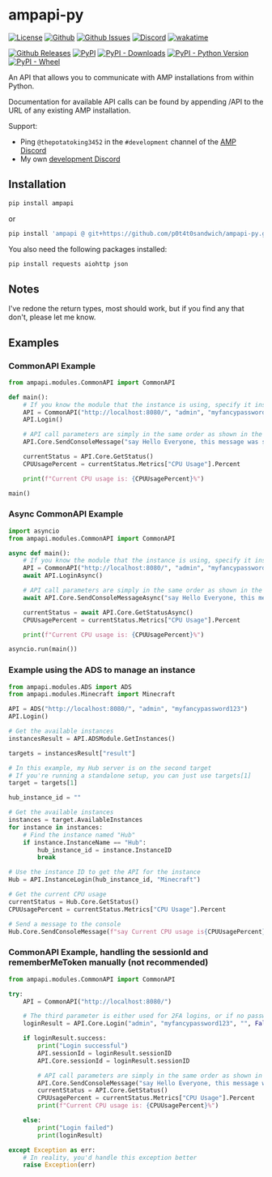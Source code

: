 # ampapi-py

[![License](https://img.shields.io/github/license/p0t4t0sandwich/ampapi-py?color=blue)](https://img.shields.io/github/downloads/p0t4t0sandwich/ampapi-py/LICENSE)
[![Github](https://img.shields.io/github/stars/p0t4t0sandwich/ampapi-py)](https://github.com/p0t4t0sandwich/ampapi-py)
[![Github Issues](https://img.shields.io/github/issues/p0t4t0sandwich/ampapi-py?label=Issues)](https://github.com/p0t4t0sandwich/ampapi-py/issues)
[![Discord](https://img.shields.io/discord/1067482396246683708?color=7289da&logo=discord&logoColor=white)](https://discord.neuralnexus.dev)
[![wakatime](https://wakatime.com/badge/github/p0t4t0sandwich/ampapi-py.svg)](https://wakatime.com/badge/github/p0t4t0sandwich/ampapi-py)

[![Github Releases](https://img.shields.io/github/downloads/p0t4t0sandwich/ampapi-py/total?label=Github&logo=github&color=181717)](https://github.com/p0t4t0sandwich/ampapi-py/releases)
[![PyPI](https://img.shields.io/pypi/v/ampapi?label=PyPI&logo=pypi&color=3775A9)](https://pypi.org/project/ampapi/)
[![PyPI - Downloads](https://img.shields.io/pypi/dm/ampapi?label=PyPI%20Downloads&logo=pypi&color=3775A9)](https://pypi.org/project/ampapi/)
[![PyPI - Python Version](https://img.shields.io/pypi/pyversions/ampapi?label=Python&logo=python&color=3775A9)](https://pypi.org/project/ampapi/)
[![PyPI - Wheel](https://img.shields.io/pypi/wheel/ampapi?label=Wheel&logo=python&color=3775A9)](https://pypi.org/project/ampapi/)

An API that allows you to communicate with AMP installations from within Python.

Documentation for available API calls can be found by appending /API to the URL of any existing AMP installation.

Support:

- Ping `@thepotatoking3452` in the `#development` channel of the [AMP Discord](https://discord.gg/cubecoders)
- My own [development Discord](https://discord.neuralnexus.dev/)

## Installation

```bash
pip install ampapi
```

or

```bash
pip install 'ampapi @ git+https://github.com/p0t4t0sandwich/ampapi-py.git'
```

You also need the following packages installed:

```bash
pip install requests aiohttp json
```

## Notes

I've redone the return types, most should work, but if you find any that don't, please let me know.

## Examples

### CommonAPI Example

```python
from ampapi.modules.CommonAPI import CommonAPI

def main():
    # If you know the module that the instance is using, specify it instead of CommonAPI
    API = CommonAPI("http://localhost:8080/", "admin", "myfancypassword123")
    API.Login()

    # API call parameters are simply in the same order as shown in the documentation.
    API.Core.SendConsoleMessage("say Hello Everyone, this message was sent from the Python API!")

    currentStatus = API.Core.GetStatus()
    CPUUsagePercent = currentStatus.Metrics["CPU Usage"].Percent

    print(f"Current CPU usage is: {CPUUsagePercent}%")

main()
```

### Async CommonAPI Example

```python
import asyncio
from ampapi.modules.CommonAPI import CommonAPI

async def main():
    # If you know the module that the instance is using, specify it instead of CommonAPI
    API = CommonAPI("http://localhost:8080/", "admin", "myfancypassword123")
    await API.LoginAsync()

    # API call parameters are simply in the same order as shown in the documentation.
    await API.Core.SendConsoleMessageAsync("say Hello Everyone, this message was sent from the Python API!")

    currentStatus = await API.Core.GetStatusAsync()
    CPUUsagePercent = currentStatus.Metrics["CPU Usage"].Percent

    print(f"Current CPU usage is: {CPUUsagePercent}%")

asyncio.run(main())
```

### Example using the ADS to manage an instance

```python
from ampapi.modules.ADS import ADS
from ampapi.modules.Minecraft import Minecraft

API = ADS("http://localhost:8080/", "admin", "myfancypassword123")
API.Login()

# Get the available instances
instancesResult = API.ADSModule.GetInstances()

targets = instancesResult["result"]

# In this example, my Hub server is on the second target
# If you're running a standalone setup, you can just use targets[1]
target = targets[1]

hub_instance_id = ""

# Get the available instances
instances = target.AvailableInstances
for instance in instances:
    # Find the instance named "Hub"
    if instance.InstanceName == "Hub":
        hub_instance_id = instance.InstanceID
        break

# Use the instance ID to get the API for the instance
Hub = API.InstanceLogin(hub_instance_id, "Minecraft")

# Get the current CPU usage
currentStatus = Hub.Core.GetStatus()
CPUUsagePercent = currentStatus.Metrics["CPU Usage"].Percent

# Send a message to the console
Hub.Core.SendConsoleMessage(f"say Current CPU usage is{CPUUsagePercent}%")
```

### CommonAPI Example, handling the sessionId and rememberMeToken manually (not recommended)

```python
from ampapi.modules.CommonAPI import CommonAPI

try:
    API = CommonAPI("http://localhost:8080/")

    # The third parameter is either used for 2FA logins, or if no password is specified to use a remembered token from a previous login, or a service login token.
    loginResult = API.Core.Login("admin", "myfancypassword123", "", False)

    if loginResult.success:
        print("Login successful")
        API.sessionId = loginResult.sessionID
        API.Core.sessionId = loginResult.sessionID

        # API call parameters are simply in the same order as shown in the documentation.
        API.Core.SendConsoleMessage("say Hello Everyone, this message was sent from the Python API!")
        currentStatus = API.Core.GetStatus()
        CPUUsagePercent = currentStatus.Metrics["CPU Usage"].Percent
        print(f"Current CPU usage is: {CPUUsagePercent}%")

    else:
        print("Login failed")
        print(loginResult)

except Exception as err:
    # In reality, you'd handle this exception better
    raise Exception(err)
```
